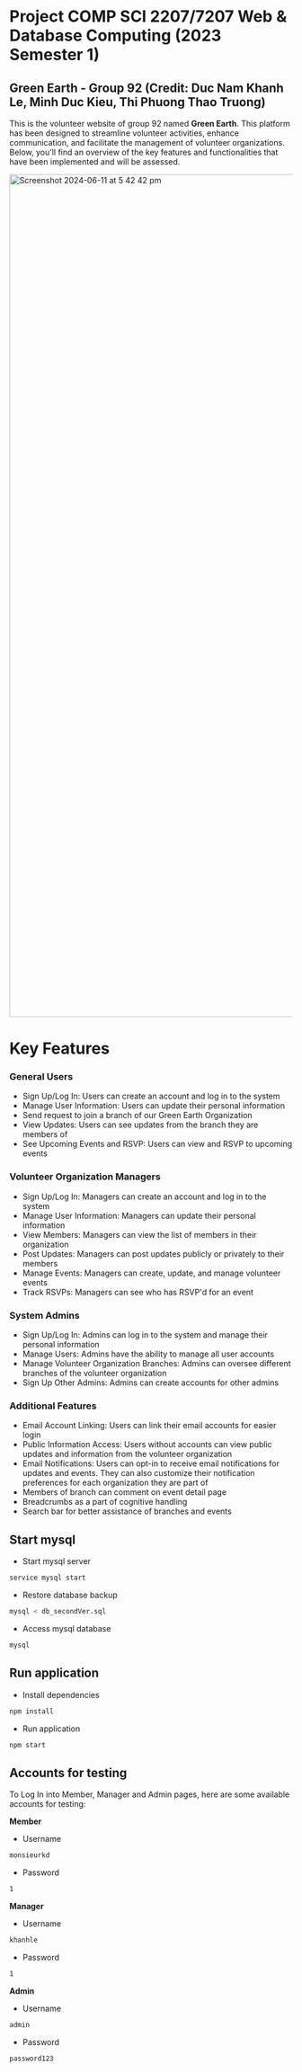 # Project COMP SCI 2207/7207 Web & Database Computing (2023 Semester 1) 
## Green Earth - Group 92 (Credit: Duc Nam Khanh Le, Minh Duc Kieu, Thi Phuong Thao Truong)
This is the volunteer website of group 92 named **Green Earth**. This platform has been designed to streamline volunteer activities, enhance communication, and facilitate the management of volunteer organizations. Below, you'll find an overview of the key features and functionalities that have been implemented and will be assessed.

<img width="1500" alt="Screenshot 2024-06-11 at 5 42 42 pm" src="https://github.com/UAdelaide/24S1_WDC_UG_Group_92/assets/140358233/71263da1-2420-4a29-9a4e-b4730dda3875">

# Key Features
### General Users
- Sign Up/Log In: Users can create an account and log in to the system
- Manage User Information: Users can update their personal information
- Send request to join a branch of our Green Earth Organization
- View Updates: Users can see updates from the branch they are members of
- See Upcoming Events and RSVP: Users can view and RSVP to upcoming events

### Volunteer Organization Managers
- Sign Up/Log In: Managers can create an account and log in to the system
- Manage User Information: Managers can update their personal information
- View Members: Managers can view the list of members in their organization
- Post Updates: Managers can post updates publicly or privately to their members
- Manage Events: Managers can create, update, and manage volunteer events
- Track RSVPs: Managers can see who has RSVP'd for an event

### System Admins
- Sign Up/Log In: Admins can log in to the system and manage their personal information
- Manage Users: Admins have the ability to manage all user accounts
- Manage Volunteer Organization Branches: Admins can oversee different branches of the volunteer organization
- Sign Up Other Admins: Admins can create accounts for other admins

### Additional Features
- Email Account Linking: Users can link their email accounts for easier login
- Public Information Access: Users without accounts can view public updates and information from the volunteer organization
- Email Notifications: Users can opt-in to receive email notifications for updates and events. They can also customize their notification preferences for each organization they are part of
- Members of branch can comment on event detail page
- Breadcrumbs as a part of cognitive handling
- Search bar for better assistance of branches and events

## Start mysql
- Start mysql server
```bash
service mysql start
```

- Restore database backup
```bash
mysql < db_secondVer.sql
```

- Access mysql database
```bash
mysql
```

## Run application
- Install dependencies
```bash
npm install
```
- Run application
```bash
npm start
```
## Accounts for testing
To Log In into Member, Manager and Admin pages, here are some available accounts for testing:

**Member**
- Username
```bash
monsieurkd
```
- Password
```bash
1
```

**Manager**
- Username
```bash
khanhle
```
- Password
```bash
1
```

**Admin**
- Username
```bash
admin
```
- Password
```bash
password123
```

